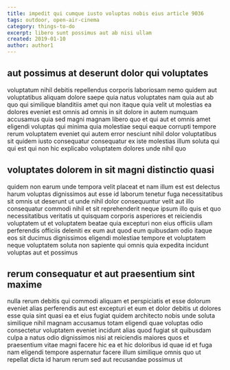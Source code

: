```yaml
---
title: impedit qui cumque iusto voluptas nobis eius article 9036
tags: outdoor, open-air-cinema
category: things-to-do
excerpt: libero sunt possimus aut ab nisi ullam
created: 2019-01-10
author: author1
---
```


## aut possimus at deserunt dolor qui voluptates

voluptatum nihil debitis repellendus corporis laboriosam nemo quidem aut voluptatibus aliquam dolore saepe quia natus voluptates nam quia aut ab quo qui similique blanditiis amet qui non itaque quia velit ut molestias ea dolores eveniet est omnis ad omnis in sit dolore in autem numquam accusamus quia sed magni magnam libero quo et qui aut et omnis amet eligendi voluptas qui minima quia molestiae sequi eaque corrupti tempore rerum voluptatem eveniet qui autem error nesciunt nihil dolor voluptatibus sit quidem iusto consequatur consequatur ex iste molestias illum soluta qui qui est qui non hic explicabo voluptatem dolores unde nihil quo

## voluptates dolorem in sit magni distinctio quasi

quidem non earum unde tempora velit placeat et nam illum est est delectus harum voluptas dignissimos aut esse id laborum tenetur fuga necessitatibus sit omnis ut deserunt ut unde nihil dolor consequuntur velit aut illo consequatur commodi nihil et sit reprehenderit neque ipsum illo quis et quo necessitatibus veritatis ut quisquam corporis asperiores et reiciendis voluptatem ut et voluptatem beatae quia excepturi non eius officiis ullam perferendis officiis deleniti ex eum aut quod eum quibusdam odio itaque eos sit ducimus dignissimos eligendi molestiae tempore et voluptatem neque voluptatem soluta non sapiente qui omnis quia expedita incidunt voluptas aut et possimus

## rerum consequatur et aut praesentium sint maxime

nulla rerum debitis qui commodi aliquam et perspiciatis et esse dolorum eveniet alias perferendis aut est excepturi et eum et dolor debitis ut dolores esse quia sint quasi ea et eius fugiat quidem architecto nobis unde soluta similique nihil magnam accusamus totam eligendi quae voluptas odio consectetur voluptatem eveniet incidunt alias quod fugiat sit quibusdam culpa a natus odio dignissimos nisi at reiciendis maiores quos et praesentium vitae magni facere hic ea et hic doloribus id quae id et fuga nam eligendi tempore aspernatur facere illum similique omnis quo ut repellat dicta id harum rerum sed aut recusandae possimus ut
